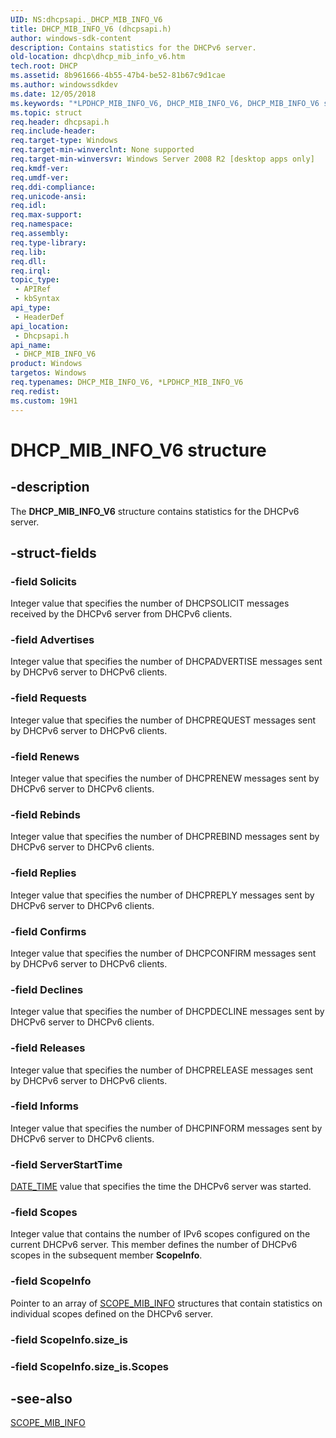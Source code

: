 ```yaml
---
UID: NS:dhcpsapi._DHCP_MIB_INFO_V6
title: DHCP_MIB_INFO_V6 (dhcpsapi.h)
author: windows-sdk-content
description: Contains statistics for the DHCPv6 server.
old-location: dhcp\dhcp_mib_info_v6.htm
tech.root: DHCP
ms.assetid: 8b961666-4b55-47b4-be52-81b67c9d1cae
ms.author: windowssdkdev
ms.date: 12/05/2018
ms.keywords: "*LPDHCP_MIB_INFO_V6, DHCP_MIB_INFO_V6, DHCP_MIB_INFO_V6 structure [DHCP], PDHCP_MIB_INFO_V6, PDHCP_MIB_INFO_V6 structure pointer [DHCP], dhcp.dhcp_mib_info_v6, dhcpsapi/DHCP_MIB_INFO_V6, dhcpsapi/PDHCP_MIB_INFO_V6"
ms.topic: struct
req.header: dhcpsapi.h
req.include-header: 
req.target-type: Windows
req.target-min-winverclnt: None supported
req.target-min-winversvr: Windows Server 2008 R2 [desktop apps only]
req.kmdf-ver: 
req.umdf-ver: 
req.ddi-compliance: 
req.unicode-ansi: 
req.idl: 
req.max-support: 
req.namespace: 
req.assembly: 
req.type-library: 
req.lib: 
req.dll: 
req.irql: 
topic_type:
 - APIRef
 - kbSyntax
api_type:
 - HeaderDef
api_location:
 - Dhcpsapi.h
api_name:
 - DHCP_MIB_INFO_V6
product: Windows
targetos: Windows
req.typenames: DHCP_MIB_INFO_V6, *LPDHCP_MIB_INFO_V6
req.redist: 
ms.custom: 19H1
---
```


# DHCP_MIB_INFO_V6 structure


## -description


The <b>DHCP_MIB_INFO_V6</b> structure contains statistics for the DHCPv6 server.


## -struct-fields




### -field Solicits

Integer value that specifies the number of DHCPSOLICIT messages received by the DHCPv6 server from DHCPv6 clients. 


### -field Advertises

Integer value that specifies the number of DHCPADVERTISE messages sent by DHCPv6 server to DHCPv6 clients.


### -field Requests

Integer value that specifies the number of DHCPREQUEST messages sent by DHCPv6 server to DHCPv6 clients.


### -field Renews

Integer value that specifies the number of DHCPRENEW messages sent by DHCPv6 server to DHCPv6 clients.


### -field Rebinds

Integer value that specifies the number of DHCPREBIND messages sent by DHCPv6 server to DHCPv6 clients.


### -field Replies

Integer value that specifies the number of DHCPREPLY messages sent by DHCPv6 server to DHCPv6 clients.


### -field Confirms

Integer value that specifies the number of DHCPCONFIRM messages sent by DHCPv6 server to DHCPv6 clients.


### -field Declines

Integer value that specifies the number of DHCPDECLINE messages sent by DHCPv6 server to DHCPv6 clients.


### -field Releases

Integer value that specifies the number of DHCPRELEASE messages sent by DHCPv6 server to DHCPv6 clients.


### -field Informs

Integer value that specifies the number of DHCPINFORM messages sent by DHCPv6 server to DHCPv6 clients.


### -field ServerStartTime


<a href="https://docs.microsoft.com/previous-versions/windows/desktop/api/dhcpsapi/ns-dhcpsapi-_date_time">DATE_TIME</a> value that specifies the time the DHCPv6 server was started.


### -field Scopes

Integer value that contains the number of IPv6 scopes configured on the current DHCPv6 server. This member defines the number of DHCPv6 scopes in the subsequent member <b>ScopeInfo</b>.


### -field ScopeInfo

Pointer to an array of <a href="https://docs.microsoft.com/previous-versions/windows/desktop/api/dhcpsapi/ns-dhcpsapi-_scope_mib_info">SCOPE_MIB_INFO</a> structures that contain statistics on individual scopes defined on the DHCPv6 server.


### -field ScopeInfo.size_is

 


### -field ScopeInfo.size_is.Scopes

 




## -see-also




<a href="https://docs.microsoft.com/previous-versions/windows/desktop/api/dhcpsapi/ns-dhcpsapi-_scope_mib_info">SCOPE_MIB_INFO</a>
 

 

